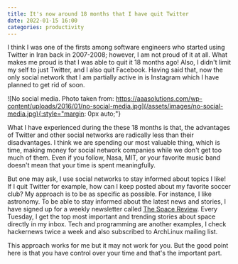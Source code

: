 ```yaml
---
title: It's now around 18 months that I have quit Twitter
date: 2022-01-15 16:00
categories: productivity
---
```


I think I was one of the firsts among software engineers who started using
Twitter in Iran back in 2007-2008; however, I am not proud of it at all. What
makes me proud is that I was able to quit it 18 months ago! Also, I didn't
limit my self to just Twitter, and I also quit Facebook. Having said that, now
the only social network that I am partially active in is Instagram which I have
planned to get rid of soon.

![No social media. Photo taken from:
https://aaasolutions.com/wp-content/uploads/2016/01/no-social-media.jpg](/assets/images/no-social-media.jpg){:style="margin:
0px auto;"}

What I have experienced during the these 18 months is that, the advantages of
Twitter and other social networks are radically less than their disadvantages.
I think we are spending our most valuable thing, which is time, making money
for social network companies while we don't get too much of them. Even if you
follow, Nasa, MIT, or your favorite music band doesn't mean that your time is
spent meaningfully.

But one may ask, I use social networks to stay informed about topics I like! If
I quit Twitter for example, how can I keep posted about my favorite soccer
club? My approach is to be as specific as possible. For instance, I like
astronomy. To be able to stay informed about the latest news and stories, I
have signed up for a weekly newsletter called [The Space
Review](https://www.thespacereview.com). Every Tuesday, I get the top most
important and trending stories about space directly in my inbox. Tech and
programming are another examples, I check hackernews twice a week and also
subscribed to ArchLinux mailing list.

This approach works for me but it may not work for you. But the good point here
is that you have control over your time and that's the important part.
